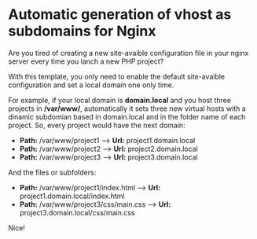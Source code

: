 Automatic generation of vhost as subdomains for Nginx
===================

Are you tired of creating a new site-avaible configuration file in your nginx server every time you lanch a new PHP project?

With this template, you only need to enable the default site-avaible configuration and set a local domain one only time.

For example, if your local domain is **domain.local** and you host three projects in **/var/www/**, automatically it sets three new virtual hosts with a dinamic subdomian based in domain.local and in the folder name of each project. So, every project would have the next domain: 

- **Path:** /var/www/project1 --> **Url:** project1.domain.local
- **Path:** /var/www/project2 --> **Url:** project2.domain.local
- **Path:** /var/www/project3 --> **Url:** project3.domain.local

And the files or subfolders:

- **Path:** /var/www/project1/index.html   --> **Url:** project1.domain.local/index.html
- **Path:** /var/www/project3/css/main.css --> **Url:** project3.domain.local/css/main.css


Nice!

